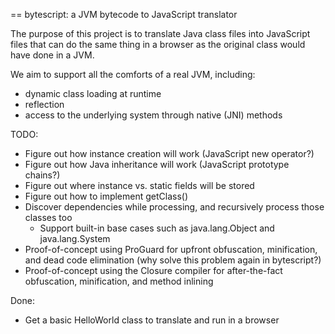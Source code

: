 == bytescript: a JVM bytecode to JavaScript translator

The purpose of this project is to translate Java class files into JavaScript
files that can do the same thing in a browser as the original class would have
done in a JVM.

We aim to support all the comforts of a real JVM, including:

* dynamic class loading at runtime
* reflection
* access to the underlying system through native (JNI) methods

TODO:

* Figure out how instance creation will work (JavaScript new operator?)
* Figure out how Java inheritance will work (JavaScript prototype chains?)
* Figure out where instance vs. static fields will be stored
* Figure out how to implement getClass()
* Discover dependencies while processing, and recursively process those classes too
  * Support built-in base cases such as java.lang.Object and java.lang.System
* Proof-of-concept using ProGuard for upfront obfuscation, minification, and dead code elimination
  (why solve this problem again in bytescript?)
* Proof-of-concept using the Closure compiler for after-the-fact obfuscation, minification, and method inlining

Done:

* Get a basic HelloWorld class to translate and run in a browser
